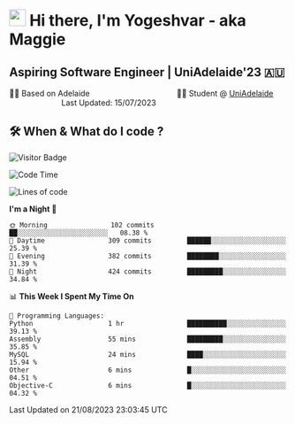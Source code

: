 <h1><img src="https://emojis.slackmojis.com/emojis/images/1531849430/4246/blob-sunglasses.gif?1531849430" width="30"/> Hi there, I'm Yogeshvar - aka Maggie</h1>

## Aspiring Software Engineer | UniAdelaide'23 🇦🇺  
🏂🏻  Based on Adelaide &nbsp;&nbsp;&nbsp;&nbsp;&nbsp;&nbsp;&nbsp;&nbsp;&nbsp;&nbsp;&nbsp;&nbsp;&nbsp;&nbsp;&nbsp;&nbsp;&nbsp;&nbsp;&nbsp;&nbsp;&nbsp;&nbsp;&nbsp;&nbsp;&nbsp;&nbsp;&nbsp;&nbsp;&nbsp;&nbsp;&nbsp;&nbsp;&nbsp;&nbsp;&nbsp;&nbsp;&nbsp;&nbsp;&nbsp;👨‍💻 Student @ [UniAdelaide](https://www.adelaide.edu.au)   &nbsp;&nbsp;&nbsp;&nbsp;&nbsp;&nbsp;&nbsp;&nbsp;&nbsp;&nbsp;&nbsp;&nbsp;&nbsp;&nbsp;&nbsp;&nbsp;&nbsp;&nbsp;&nbsp;&nbsp;&nbsp;&nbsp;&nbsp;&nbsp;Last Updated: 15/07/2023

## 🛠 When & What do I code ?  

![Visitor Badge](https://visitor-badge.feriirawann.repl.co?username=yogeshvar&repo=yogeshvar&label=Visitors&style=plastic&color=%23457BFF&contentType=svg)

<!--START_SECTION:waka-->
![Code Time](http://img.shields.io/badge/Code%20Time-2%2C283%20hrs%2032%20mins-blue)

![Lines of code](https://img.shields.io/badge/From%20Hello%20World%20I%27ve%20Written-4.0%20million%20lines%20of%20code-blue)

**I'm a Night 🦉** 

```text
🌞 Morning                102 commits         ██░░░░░░░░░░░░░░░░░░░░░░░   08.38 % 
🌆 Daytime                309 commits         ██████░░░░░░░░░░░░░░░░░░░   25.39 % 
🌃 Evening                382 commits         ████████░░░░░░░░░░░░░░░░░   31.39 % 
🌙 Night                  424 commits         █████████░░░░░░░░░░░░░░░░   34.84 % 
```


📊 **This Week I Spent My Time On** 

```text
💬 Programming Languages: 
Python                   1 hr                ██████████░░░░░░░░░░░░░░░   39.13 % 
Assembly                 55 mins             █████████░░░░░░░░░░░░░░░░   35.85 % 
MySQL                    24 mins             ████░░░░░░░░░░░░░░░░░░░░░   15.94 % 
Other                    6 mins              █░░░░░░░░░░░░░░░░░░░░░░░░   04.51 % 
Objective-C              6 mins              █░░░░░░░░░░░░░░░░░░░░░░░░   04.32 % 
```


 Last Updated on 21/08/2023 23:03:45 UTC
<!--END_SECTION:waka-->
